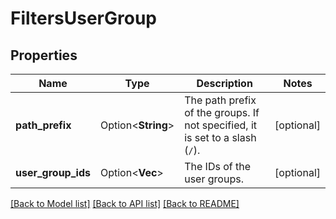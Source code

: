 # FiltersUserGroup

## Properties

Name | Type | Description | Notes
------------ | ------------- | ------------- | -------------
**path_prefix** | Option<**String**> | The path prefix of the groups. If not specified, it is set to a slash (`/`). | [optional]
**user_group_ids** | Option<**Vec<String>**> | The IDs of the user groups. | [optional]

[[Back to Model list]](../README.md#documentation-for-models) [[Back to API list]](../README.md#documentation-for-api-endpoints) [[Back to README]](../README.md)


